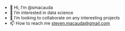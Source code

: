- 👋 Hi, I’m @smacauda
- 👀 I’m interested in data science
- 💞️ I’m looking to collaborate on any interesting projects
- 📫 How to reach me steven.macauda@gmail.com
